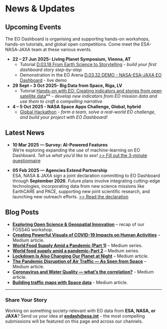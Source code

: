 # News & Updates

## Upcoming Events

The EO Dashboard is organising and supporting hands-on workshops, hands-on tutorials, and global open competitions. Come meet the ESA-NASA-JAXA team at these various events. 

* **22 – 27 Jun 2025- Living Planet Symposium, Vienna, AT**
  *   Tutorial [D.03.18 From Earth Science to Storytelling](https://lps25.esa.int/programme/programme-session/?id=7A4E4BC9-92EE-41D3-8A3A-62FF63DC914E) -  *build your first dashboard story step-by-step*
  *   Demonstration in the EO Arena [D.03.32 DEMO - NASA-ESA-JAXA EO Dashboard](https://lps25.esa.int/programme/programme-session/?id=7A613D5A-F956-41EF-B520-EE0A71549B47) - live demo
* **29 Sept – 3 Oct 2025- Big Data from Space, Riga, LV**
  *   Tutorial [Hands-on with EO: Creating indicators and stories from open satellite data](https://www.bigdatafromspace2025.org/satellite-event-submission)** -  *develop new indicators from EO mission data and use them to craft a compelling narrative*
* **4 – 5 Oct 2025 - NASA Space Apps Challenge, Global, hybrid**
  *   [Global Hackathon](https://www.spaceappschallenge.org) - *form a team, solve a real-world EO challenge, and build your project with EO Dashboard!*

## Latest News

- **10 Mar 2025 — Survey: AI-Powered Features**  
  We’re exploring expanding the use of machine-learning on EO Dashboard. *Tell us what you’d like to see!* 
  [>> Fill out the 3-minute questionnaire](https://forms.office.com/Pages/ResponsePage.aspx?id=0Kxcmu8r102sXH6-H1T0laW1G4eQe39LnE1OD1qEn2xUODdPSEJUV0pKU1E1NFZXNDFIQUs4T1o1Sy4u)

- **05 Feb 2025 — Agencies Extend Partnership**  
  ESA, NASA & JAXA sign a joint declaration committing to EO Dashboard through **September 2026**. Future plans involve integrating cutting-edge technologies, incorporating data from new science missions like EarthCARE and PACE, supporting new joint  scientific research, and launching new outreach efforts.
  [>> Read the declaration](https://raw.githubusercontent.com/eurodatacube/eodash-assets/refs/heads/main/stories/news/2024Joint%20Declaration_draftA-MM-AA_NS_JAXA.pdf)

## Blog Posts

- **[Exploring Open Science & Geospatial Innovation](https://eo4society.esa.int/2023/07/03/exploring-open-science-and-geospatial-innovation-the-nasa-esa-jaxa-eo-dashboard-workshop-at-foss4g-2023/)** – recap of our FOSS4G workshop.  
- **[Creating Powerful Visuals of COVID-19 Impacts on Human Activities](https://medium.com/euro-data-cube/creating-powerful-visuals-of-covid-19-impacts-on-human-activities-8879fa75121d)** – Medium article.  
- **[World Food Supply Amid a Pandemic (Part 1)](https://medium.com/euro-data-cube/world-food-supply-amid-a-pandemic-3940ef855f07)** – Medium series.
- **[World food supply amid a pandemic-Part 2](https://medium.com/euro-data-cube/world-food-supply-amid-a-pandemic-87215c8edbdc)** – Medium series.
- **[Lockdown Is Also Changing Our Planet at Night](https://medium.com/euro-data-cube/lockdown-is-also-changing-our-planet-at-night-520deffec252)** – Medium article.
- **[The Pandemic Disruption of Air Traffic — As Seen from Space](https://medium.com/euro-data-cube/the-pandemic-disruption-of-air-traffic-as-seen-from-space-6dad64201b9a)** – Medium article.  
- **[Coronavirus and Water Quality — what’s the correlation?](https://medium.com/euro-data-cube/coronavirus-and-water-quality-whats-the-correlation-bf727d343e61)** - Medium article. 
- **[Building traffic maps with Space data](https://medium.com/euro-data-cube/building-traffic-maps-with-space-data-%EF%B8%8F-fd894a847792)** - Medium article.  

---

### Share Your Story

Working on something society-relevant with EO data from **ESA, NASA, or JAXA**? Send us your idea at **eodash@esa.int** - the most compelling submissions will be featured on this page and across our channels.



